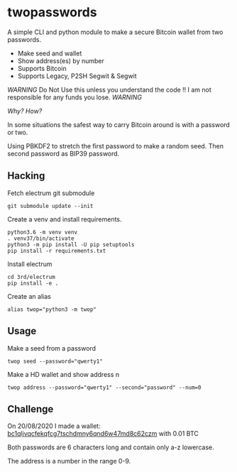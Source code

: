 # twopasswords

A simple CLI and python module to make a secure Bitcoin wallet from two passwords.
- Make seed and wallet
- Show address(es) by number
- Supports Bitcoin
- Supports Legacy, P2SH Segwit & Segwit

*WARNING* Do Not Use this unless you understand the code !! I am not responsible for any funds you lose. *WARNING*

_Why? How?_

In some situations the safest way to carry Bitcoin around is with a password or two.

Using PBKDF2 to stretch the first password to make a random seed.  Then second password as BIP39 password.


## Hacking

Fetch electrum git submodule

```shell
git submodule update --init
```

Create a venv and install requirements.

```shell
python3.6 -m venv venv
. venv37/bin/activate
python3 -m pip install -U pip setuptools
pip install -r requirements.txt
```

Install electrum

```shell
cd 3rd/electrum
pip install -e .
```

Create an alias

```shell
alias twop="python3 -m twop"
```

## Usage

Make a seed from a password

```shell
twop seed --password="qwerty1"
```

Make a HD wallet and show address n

```shell
twop address --password="qwerty1" --second="password" --num=0
```

## Challenge

On 20/08/2020 I made a wallet: [bc1qljvqcfekqfcg7tschdmny6qnd6w47md8c62czm](https://blockchair.com/bitcoin/address/bc1qljvqcfekqfcg7tschdmny6qnd6w47md8c62czm) with 0.01 BTC

Both passwords are 6 characters long and contain only a-z lowercase.

The address is a number in the range 0-9.
